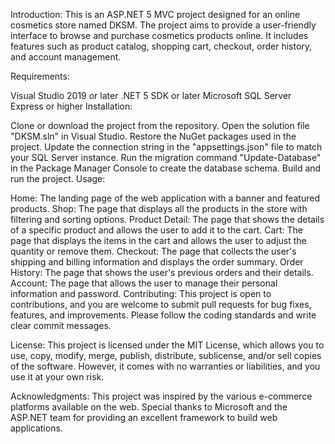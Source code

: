 Introduction:
This is an ASP.NET 5 MVC project designed for an online cosmetics store named DKSM. The project aims to provide a user-friendly interface to browse and purchase cosmetics products online. It includes features such as product catalog, shopping cart, checkout, order history, and account management.

Requirements:

Visual Studio 2019 or later
.NET 5 SDK or later
Microsoft SQL Server Express or higher
Installation:

Clone or download the project from the repository.
Open the solution file "DKSM.sln" in Visual Studio.
Restore the NuGet packages used in the project.
Update the connection string in the "appsettings.json" file to match your SQL Server instance.
Run the migration command "Update-Database" in the Package Manager Console to create the database schema.
Build and run the project.
Usage:

Home: The landing page of the web application with a banner and featured products.
Shop: The page that displays all the products in the store with filtering and sorting options.
Product Detail: The page that shows the details of a specific product and allows the user to add it to the cart.
Cart: The page that displays the items in the cart and allows the user to adjust the quantity or remove them.
Checkout: The page that collects the user's shipping and billing information and displays the order summary.
Order History: The page that shows the user's previous orders and their details.
Account: The page that allows the user to manage their personal information and password.
Contributing:
This project is open to contributions, and you are welcome to submit pull requests for bug fixes, features, and improvements. Please follow the coding standards and write clear commit messages.

License:
This project is licensed under the MIT License, which allows you to use, copy, modify, merge, publish, distribute, sublicense, and/or sell copies of the software. However, it comes with no warranties or liabilities, and you use it at your own risk.

Acknowledgments:
This project was inspired by the various e-commerce platforms available on the web. Special thanks to Microsoft and the ASP.NET team for providing an excellent framework to build web applications.
